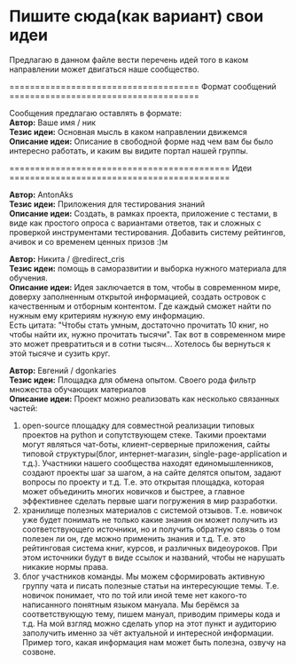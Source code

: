 # Пишите сюда(как вариант) свои идеи

Предлагаю в данном файле вести перечень идей того в каком направлении может двигаться наше сообщество.

===================================== Формат сообщений ===================================== 

Сообщения предлагаю оставлять в формате:  
**Автор:** Ваше имя / ник  
**Тезис идеи:** Основная мысль в каком направлении движемся  
**Описание идеи:** Описание в свободной форме над чем вам бы было интересно работать, и каким вы видите портал нашей группы. 


=========================================== Идеи ===========================================  

**Автор:** AntonAks  
**Тезис идеи:** Приложения для тестирования знаний  
**Описание идеи:** Создать, в рамках проекта, приложение с тестами, в виде как простого опроса с вариантами ответов, так и сложных с проверкой инструментами тестирования. Добавить систему рейтингов, ачивок и со временем ценных призов :)м
 

**Автор:** Никита / @redirect_cris  
**Тезис идеи:** помощь в саморазвитии и выборка нужного материала для обучения.  
**Описание идеи:** Идея заключается в том, чтобы в современном мире, доверху заполненным открытой информацией, создать островок с качественным и отборным контентом. Где каждый сможет найти по нужным ему критериям нужную ему информацию.  
Есть цитата: "Чтобы стать умным, достаточно прочитать 10 книг, но чтобы найти их, нужно прочитать тысячи". Так вот в современном мире это может превратиться и в сотни тысяч... Хотелось бы вернуться к этой тысяче и сузить круг. 


**Автор:** Евгений / dgonkaries  
**Тезис идеи:** Площадка для обмена опытом. Своего рода фильтр множества обучающих материалов  
**Описание идеи:** Проект можно реализовать как несколько связанных частей:
1) open-source площадку для совместной реализации типовых проектов на python и сопутствующем стеке. Такими проектами могут являться чат-боты, клиент-серверные приложения, сайты типовой структуры(блог, интернет-магазин, single-page-application и т.д.). Участники нашего сообщества находят единомышленников, создают проекты шаг за шагом, а на сайте делятся опытом, задают вопросы по проекту и т.д. Т.е. это открытая площадка, которая может объединить многих новичков и быстрее, а главное эффективнее сделать первые шаги погружения в мир разработки.
2) хранилище полезных материалов с системой отзывов. Т.е. новичок уже будет понимать не только какие знания он может получить из соответствующего источники, но и получить обратную связь о том полезен ли он, где можно применить знания и т.д. Т.е. это рейтинговая система книг, курсов, и различных видеоуроков. При этом источники будут в виде ссылок и названий, чтобы не нарушать никакие нормы права.
3) блог участников команды. Мы можем сформировать активную группу чата и писать полезные статьи на интересующие темы. Т.е. новичок понимает, что по той или иной теме нет какого-то написанного понятным языком мануала. Мы берёмся за соответствующую тему, пишем мануал, приводим примеры кода и т.д. На мой взгляд можно сделать упор на этот пункт и аудиторию заполучить именно за чёт актуальной и интересной информации. Пример того, какая информация нам может быть полезна, озвучу на созвоне.
